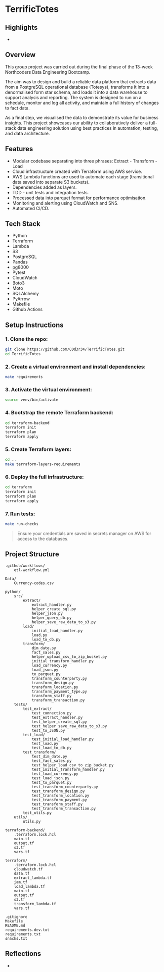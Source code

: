 # TerrificTotes

## Highlights
- 

## Overview
This group project was carried out during the final phase of the 13-week Northcoders Data Engineering Bootcamp.  

The aim was to design and build a reliable data platform that extracts data from a PostgreSQL operational database (Totesys), transforms it into a denormalised form star schema, and loads it into a data warehouse to support analysis and reporting. The system is designed to run on a schedule, monitor and log all activity, and maintain a full history of changes to fact data. 

As a final step, we visualised the data to demonstrate its value for business insights. This project showcases our ability to collaboratively deliver a full-stack data engineering solution using best practices in automation, testing, and data architecture.

## Features
- Modular codebase separating into three phrases: Extract - Transform - Load
- Cloud infrastructure created with Terraform using AWS service.
- AWS Lambda functions are used to automate each stage (transitional data saved into separate S3 buckets).
- Dependencies added as layers.
- TDD - unit tests and integration tests.
- Processed data into parquet format for performance optimisation.
- Monitoring and alerting using CloudWatch and SNS.
- Automated CI/CD. 

## Tech Stack
- Python
- Terraform
- Lambda
- S3
- PostgreSQL
- Pandas
- pg8000
- Pytest
- CloudWatch
- Boto3
- Moto
- SQLAlchemy
- PyArrow
- Makefile
- Github Actions

## Setup Instructions

### 1. Clone the repo:
```bash
git clone https://github.com/C0d3r34/TerrificTotes.git
cd TerrificTotes
```
### 2. Create a virtual environment and install dependencies:
```bash
make requirements
```
### 3. Activate the virtual environment:
```bash
source venv/bin/activate
```
### 4. Bootstrap the remote Terraform backend:
```bash
cd terraform-backend
terraform init
terraform plan
terraform apply
```
### 5. Create Terraform layers:
```bash
cd ..
make terraform-layers-requirements
```
### 6. Deploy the full infrastructure:
```bash
cd terraform
terraform init
terraform plan
terraform apply
```
### 7. Run tests:
```bash
make run-checks
```
> Ensure your credentials are saved in secrets manager on AWS for access to the databases.

## Project Structure
```
.github/workflows/
    etl-workflow.yml

Data/
    Currency-codes.csv

python/
    src/
        extract/
            extract_handler.py
            helper_create_sql.py
            helper_json.py
            helper_query_db.py
            helper_save_raw_data_to_s3.py
        load/
            initial_load_handler.py
            load.py
            load_to_db.py
        transform/
            dim_date.py
            fact_sales.py
            helper_upload_csv_to_zip_bucket.py
            initial_transform_handler.py
            load_currency.py
            load_json.py
            to_parquet.py
            transform_counterparty.py
            transform_design.py
            transform_location.py
            transform_payment_type.py
            transform_staff.py
            transform_transaction.py
    tests/
        test_extract/
            test_connection.py
            test_extract_handler.py
            test_helper_create_sql.py
            test_helper_save_raw_data_to_s3.py
            test_to_JSON.py
        test_load/
            test_initial_load_handler.py
            test_load.py
            test_load_to_db.py
        test_transform/
            test_dim_date.py
            test_fact_sales.py
            test_helper_load_csv_to_zip_bucket.py
            test_initial_transform_handler.py
            test_load_currency.py
            test_load_json.py
            test_to_parquet.py
            test_transform_counterparty.py
            test_transform_design.py
            test_transform_location.py
            test_transform_payment.py
            test_transform_staff.py
            test_transform_transaction.py
        test_utils.py
    utils/
        utils.py 

terraform-backend/
    .terraform.lock.hcl
    main.tf
    output.tf
    s3.tf
    vars.tf
    
terraform/
    .terraform.lock.hcl
    cloudwatch.tf
    data.tf
    extract_lambda.tf
    iam.tf
    load_lambda.tf
    main.tf
    output.tf
    s3.tf
    transform_lambda.tf
    vars.tf

.gitignore
Makefile
README.md
requirements.dev.txt
requirements.txt
snacks.txt
```

## Reflections
- 

